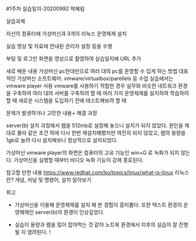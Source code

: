 #1주차 실습일지-20200992 박혜림

실습과제

자신의 컴퓨터에 가상머신과 3개의 리눅스 운영체제 설치

실습 영상 및 자료에 안내된 관리자 설정 등을 수행

부팅 및 로그인 화면을 영상으로 촬영하여 실습일지에 URL 추가

새로 배운 내용
가상머신 
pc한대만으로 여러 대의 pc를 운영할 수 있게 하는 방법
대표적인 가상머신 소프트웨어: vmware/virtualbox/parellels 등
수업 실습에서는 vmware player 사용
vmware를 사용하기 적합한 경우
실무와 비슷한 네트워크 환경을 구축하여 여러 대의 서버를 구축하려 할 때
여러 가지 운영체제를 설치하여 학습하려 할 때
새로운 시스템을 도입하기 전에 테스트해보려 할 때

문제가 발생하거나 고민한 내용+ 해결 과정

server(b) 설치 과정에서 램을 512mb로 설정해 놓으니 설치가 되지 않았다. 원인을 제대로 몰라 같은 조건 하에 다시 한번 재설치해봤지만 여전히 되지 않았고, 
램의 용량을 1gb로 늘려 다시 설치해보니 정상적으로 설치되었다.

가상머신 vmware player의 화면은 컴퓨터의 고유 기능인 win+G 로 녹화가 되지 않는다. 가상머신을 실행할 때부터 비디오 녹화 기능이 강제 종료된다.

참고할 만한 내용
https://www.redhat.com/ko/topics/linux/what-is-linux 리눅스란? 개념, 커널 및 명령어, 설치 알아보기

회고

+ 가상머신을 이용해 운영체제를 설치 해 본 경험이 흥미롭다. 
또한 텍스트 환경의 운영체제인 server(b)의 환경이 인상깊었다.
- 실습이 용량과 램을 많이 잡아먹는 것 같아 노트북 환경에서 이후의 실습이 잘 진행될 지 염려된다.
! 
